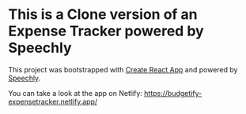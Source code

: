 # This is a Clone version of an Expense Tracker powered by Speechly

This project was bootstrapped with [Create React App](https://github.com/facebook/create-react-app) and powered by [Speechly](https://www.speechly.com/).

You can take a look at the app on Netlify: https://budgetify-expensetracker.netlify.app/
